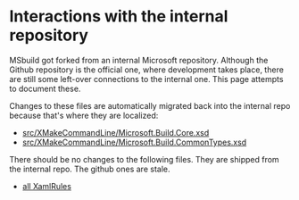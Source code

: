 # Interactions with the internal repository

MSbuild got forked from an internal Microsoft repository. Although the Github repository is the official one, where development takes place, there are still some left-over connections to the internal one. This page attempts to document these.

Changes to these files are automatically migrated back into the internal repo because that's where they are localized:
- [src/XMakeCommandLine/Microsoft.Build.Core.xsd](https://github.com/dotnet/msbuild/blob/main/src/MSBuild/MSBuild/Microsoft.Build.Core.xsd)
- [src/XMakeCommandLine/Microsoft.Build.CommonTypes.xsd](https://github.com/dotnet/msbuild/blob/main/src/MSBuild/MSBuild/Microsoft.Build.CommonTypes.xsd)

There should be no changes to the following files. They are shipped from the internal repo. The github ones are stale.
- [all XamlRules](https://github.com/dotnet/msbuild/tree/main/src/XMakeTasks/XamlRules)